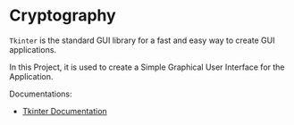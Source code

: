 # Cryptography

`Tkinter` is the standard GUI library for a fast and easy way to create GUI applications.

In this Project, it is used to create a Simple Graphical User Interface for the Application.

Documentations:

- [Tkinter Documentation](https://docs.python.org/3/library/tkinter.html)